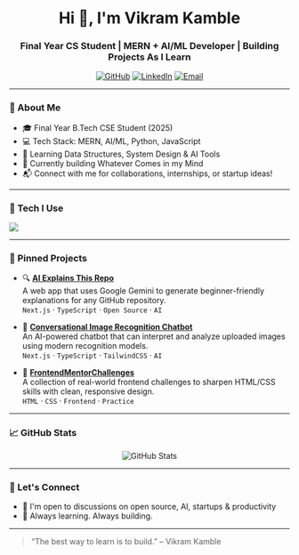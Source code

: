 <h1 align="center">Hi 👋, I'm Vikram Kamble</h1>
<h3 align="center">Final Year CS Student | MERN + AI/ML Developer | Building Projects As I Learn</h3>

<p align="center">
  <a href="https://github.com/vikky2810"><img src="https://img.shields.io/github/followers/vikky2810?label=GitHub&style=social" alt="GitHub"></a>
  <a href="https://linkedin.com/in/vikramkamble/"><img src="https://img.shields.io/badge/-LinkedIn-blue?style=flat&logo=linkedin&logoColor=white" alt="LinkedIn"></a>
  <a href="mailto:kamblevikram2810@gmail.com"><img src="https://img.shields.io/badge/-Gmail-red?style=flat&logo=gmail&logoColor=white" alt="Email"></a>
</p>

---

### 🚀 About Me
- 🎓 Final Year B.Tech CSE Student (2025)
- 💻 Tech Stack: MERN, AI/ML, Python, JavaScript
- 🧠 Learning Data Structures, System Design & AI Tools
- 🔭 Currently building Whatever Comes in my Mind
- 📬 Connect with me for collaborations, internships, or startup ideas!

---

### 🔧 Tech I Use

<p align="left">
  <img src="https://skillicons.dev/icons?i=js,ts,react,next,nodejs,express,mongodb,python,cpp,git,github,vscode,figma" />
</p>

---

### 📌 Pinned Projects

- 🔍 [**AI Explains This Repo**](https://github.com/vikky2810/ai-explains-repo)  
  A web app that uses Google Gemini to generate beginner-friendly explanations for any GitHub repository.  
  `Next.js` · `TypeScript` · `Open Source` · `AI`

- 🧠 [**Conversational Image Recognition Chatbot**](https://github.com/vikky2810/Conversational_Image_Recognition_Chatbot)  
  An AI-powered chatbot that can interpret and analyze uploaded images using modern recognition models.  
  `Next.js` · `TypeScript` · `TailwindCSS` · `AI`

- 🎨 [**FrontendMentorChallenges**](https://github.com/vikky2810/FrontendMentorChallenges)  
  A collection of real-world frontend challenges to sharpen HTML/CSS skills with clean, responsive design.  
  `HTML` · `CSS` · `Frontend` · `Practice`
---

### 📈 GitHub Stats

<p align="center">
  <img src="https://github-readme-stats.vercel.app/api?username=vikky2810&show_icons=true&theme=github_dark&hide=issues" alt="GitHub Stats" />
</p>

---

### 🤝 Let's Connect

- 💬 I'm open to discussions on open source, AI, startups & productivity
- 🌱 Always learning. Always building.

---

> “The best way to learn is to build.” – Vikram Kamble
